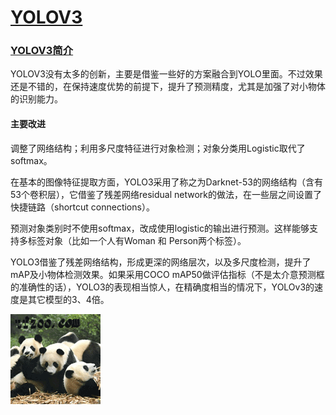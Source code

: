 ﻿# [YOLOV3](https://github.com/tfzoo/YOLOV3)

### [YOLOV3简介](https://github.com/tfzoo/YOLOV3/wiki)

YOLOV3没有太多的创新，主要是借鉴一些好的方案融合到YOLO里面。不过效果还是不错的，在保持速度优势的前提下，提升了预测精度，尤其是加强了对小物体的识别能力。

#### 主要改进

调整了网络结构；利用多尺度特征进行对象检测；对象分类用Logistic取代了softmax。

在基本的图像特征提取方面，YOLO3采用了称之为Darknet-53的网络结构（含有53个卷积层），它借鉴了残差网络residual network的做法，在一些层之间设置了快捷链路（shortcut connections）。

预测对象类别时不使用softmax，改成使用logistic的输出进行预测。这样能够支持多标签对象（比如一个人有Woman 和 Person两个标签）。


YOLO3借鉴了残差网络结构，形成更深的网络层次，以及多尺度检测，提升了mAP及小物体检测效果。如果采用COCO mAP50做评估指标（不是太介意预测框的准确性的话），YOLO3的表现相当惊人，在精确度相当的情况下，YOLOv3的速度是其它模型的3、4倍。


[![sites](tfzoo/tfzoo.png)](http://www.tfzoo.com)



